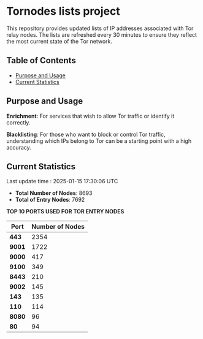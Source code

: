 # Tornodes lists project

This repository provides updated lists of IP addresses associated with Tor relay nodes. The lists are refreshed every 30 minutes to ensure they reflect the most current state of the Tor network.

## Table of Contents

- [Purpose and Usage](#purpose-and-usage)
- [Current Statistics](#current-statistics)


## Purpose and Usage

**Enrichment**: For services that wish to allow Tor traffic or identify it correctly.

**Blacklisting**: For those who want to block or control Tor traffic, understanding which IPs belong to Tor can be a starting point with a high accuracy.

## Current Statistics

Last update time : 2025-01-15 17:30:06 UTC

- **Total Number of Nodes**: 8693
- **Total of Entry Nodes**: 7692

**TOP 10 PORTS USED FOR TOR ENTRY NODES**

| **Port** | **Number of Nodes** |
|------|-----------------|
| **443**   | 2354  |
| **9001**   | 1722  |
| **9000**   | 417  |
| **9100**   | 349  |
| **8443**   | 210  |
| **9002**   | 145  |
| **143**   | 135  |
| **110**   | 114  |
| **8080**   | 96  |
| **80**   | 94  |

